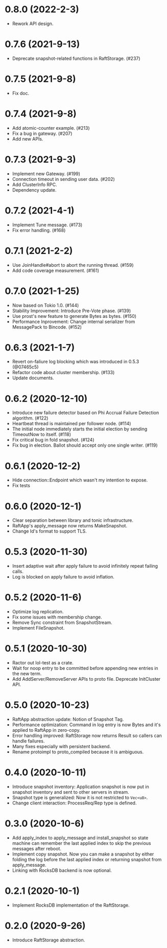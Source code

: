 # 0.8.0 (2022-2-3)

- Rework API design.

# 0.7.6 (2021-9-13)

- Deprecate snapshot-related functions in RaftStorage. (#237)

# 0.7.5 (2021-9-8)

- Fix doc.

# 0.7.4 (2021-9-8)

- Add atomic-counter example. (#213)
- Fix a bug in gateway. (#207)
- Add new APIs.

# 0.7.3 (2021-9-3)

- Implement new Gateway. (#199)
- Connection timeout in sending user data. (#202)
- Add ClusterInfo RPC.
- Dependency update.

# 0.7.2 (2021-4-1)

- Implement Tune message. (#173)
- Fix error handling. (#168)

# 0.7.1 (2021-2-2)

- Use JoinHandle#abort to abort the running thread. (#159)
- Add code coverage measurement. (#161)

# 0.7.0 (2021-1-25)

- Now based on Tokio 1.0. (#144)
- Stability Improvement: Introduce Pre-Vote phase. (#139)
- Use prost's new feature to generate Bytes as bytes. (#150)
- Performance Inprovement: Change internal serializer from MessagePack to Bincode. (#152)

# 0.6.3 (2021-1-7)

- Revert on-faliure log blocking which was introduced in 0.5.3 (@07465c5)
- Refactor code about cluster membership. (#133)
- Update documents.

# 0.6.2 (2020-12-10)

- Introduce new failure detector based on Phi Accrual Failure Detection algorithm. (#122)
- Heartbeat thread is maintained per follower node. (#114)
- The initial node immediately starts the initial election by sending TimeoutNow to itself. (#118)
- Fix critical bug in fold snapshot. (#124)
- Fix bug in election. Ballot should accept only one single writer. (#119)

# 0.6.1 (2020-12-2)

- Hide connection::Endpoint which wasn't my intention to expose.
- Fix tests

# 0.6.0 (2020-12-1)

- Clear separation between library and tonic infrastructure.
- RaftApp's apply_message now returns MakeSnapshot.
- Change Id's format to support TLS.

# 0.5.3 (2020-11-30)

- Insert adaptive wait after apply failure to avoid infinitely repeat failing calls.
- Log is blocked on apply failure to avoid inflation.

# 0.5.2 (2020-11-6)

- Optimize log replication.
- Fix some issues with membership change.
- Remove Sync constraint from SnapshotStream.
- Implement FileSnapshot.

# 0.5.1 (2020-10-30)

- Ractor out lol-test as a crate.
- Wait for noop entry to be committed before appending new entries in the new term.
- Add AddServer/RemoveServer APIs to proto file. Deprecate InitCluster API.

# 0.5.0 (2020-10-23)

- RaftApp abstraction update: Notion of Snapshot Tag.
- Performance optimization: Command in log entry is now Bytes and it's applied to RaftApp in zero-copy.
- Error handling improved: RaftStorage now returns Result so callers can handle failures.
- Many fixes especially with persistent backend.
- Rename protoimpl to proto_compiled because it is ambiguous.

# 0.4.0 (2020-10-11)

- Introduce snapshot inventory: Application snapshot is now put in snapshot inventory and sent to other servers in stream.
- Snapshot type is generalized: Now it is not restricted to `Vec<u8>`.
- Change client interaction: ProcessReq/Rep type is defined.

# 0.3.0 (2020-10-6)

- Add apply_index to apply_message and install_snapshot so state machine can remember the last applied index to skip the previous messages after reboot.
- Implement copy snapshot. Now you can make a snapshot by either folding the log before the last applied index or returning snapshot from apply_message.
- Linking with RocksDB backend is now optional.

# 0.2.1 (2020-10-1)

- Implement RocksDB implementation of the RaftStorage.

# 0.2.0 (2020-9-26)

- Introduce RaftStorage abstraction.
